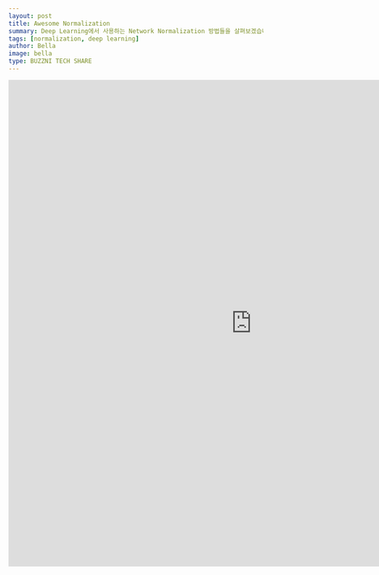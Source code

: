 ```yaml
---
layout: post
title: Awesome Normalization
summary: Deep Learning에서 사용하는 Network Normalization 방법들을 살펴보겠습니다.
tags: [normalization, deep learning]
author: Bella
image: bella
type: BUZZNI TECH SHARE
---
```




<iframe src="https://drive.google.com/file/d/1qdGjjxU_h15PbLCVD92moPoI5d3mJlJr/preview" frameborder="0" width="960" height="960" allowfullscreen="true" mozallowfullscreen="true" webkitallowfullscreen="true"></iframe>